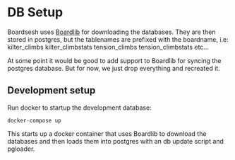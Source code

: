 # DB Setup

Boardsesh uses [Boardlib](https://github.com/lemeryfertitta/BoardLib) for downloading the databases.
They are then stored in postgres, but the tablenames are prefixed with the boardname, i.e:
kilter_climbs
kilter_climbstats
tension_climbs
tension_climbstats
etc...

At some point it would be good to add support to Boardlib for syncing the postgres database.
But for now, we just drop everything and recreated it.

## Development setup

Run docker to startup the development database:

```
docker-compose up
```

This starts up a docker container that uses Boardlib to download the databases and then loads them into postgres with an db update script and pgloader.

